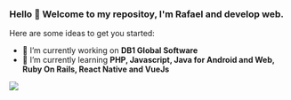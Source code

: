 ### Hello 👋 Welcome to my repositoy, I'm Rafael and develop web.


<!-- **RafaellMacedo/rafaellmacedo** is a ✨ _special_ ✨ repository because its `README.md` (this file) appears on your GitHub profile.
-->
Here are some ideas to get you started:

- 🔭 I’m currently working on <b>DB1 Global Software</b>
- 🌱 I’m currently learning <b>PHP, Javascript, Java for Android and Web, Ruby On Rails, React Native and VueJs</b>

<a href="https://www.linkedin.com/in/rafael-macedo-b13222116" target="_blank"><img src="https://img.icons8.com/color/48/000000/linkedin.png"/></a>

<!-- 
- 👯 I’m looking to collaborate on ...
- 🤔 I’m looking for help with ...
- 💬 Ask me about ...
- 📫 How to reach me: ...
- 😄 Pronouns: ...
- ⚡ Fun fact: ...
-->
